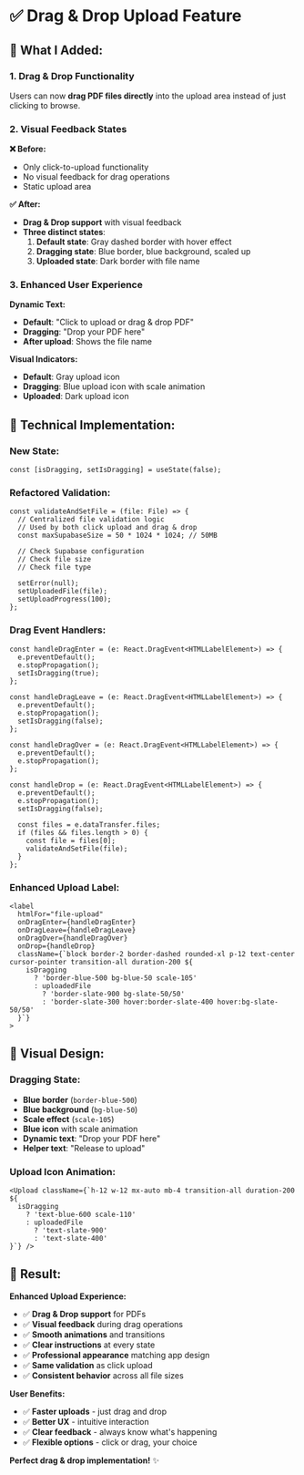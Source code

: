 # ✅ **Drag & Drop Upload Feature**

## 🎯 **What I Added:**

### **1. Drag & Drop Functionality**
Users can now **drag PDF files directly** into the upload area instead of just clicking to browse.

### **2. Visual Feedback States**

**❌ Before:**
- Only click-to-upload functionality
- No visual feedback for drag operations
- Static upload area

**✅ After:**
- **Drag & Drop support** with visual feedback
- **Three distinct states**:
  1. **Default state**: Gray dashed border with hover effect
  2. **Dragging state**: Blue border, blue background, scaled up
  3. **Uploaded state**: Dark border with file name

### **3. Enhanced User Experience**

**Dynamic Text:**
- **Default**: "Click to upload or drag & drop PDF"
- **Dragging**: "Drop your PDF here"
- **After upload**: Shows the file name

**Visual Indicators:**
- **Default**: Gray upload icon
- **Dragging**: Blue upload icon with scale animation
- **Uploaded**: Dark upload icon

## 🔧 **Technical Implementation:**

### **New State:**
```tsx
const [isDragging, setIsDragging] = useState(false);
```

### **Refactored Validation:**
```tsx
const validateAndSetFile = (file: File) => {
  // Centralized file validation logic
  // Used by both click upload and drag & drop
  const maxSupabaseSize = 50 * 1024 * 1024; // 50MB
  
  // Check Supabase configuration
  // Check file size
  // Check file type
  
  setError(null);
  setUploadedFile(file);
  setUploadProgress(100);
};
```

### **Drag Event Handlers:**
```tsx
const handleDragEnter = (e: React.DragEvent<HTMLLabelElement>) => {
  e.preventDefault();
  e.stopPropagation();
  setIsDragging(true);
};

const handleDragLeave = (e: React.DragEvent<HTMLLabelElement>) => {
  e.preventDefault();
  e.stopPropagation();
  setIsDragging(false);
};

const handleDragOver = (e: React.DragEvent<HTMLLabelElement>) => {
  e.preventDefault();
  e.stopPropagation();
};

const handleDrop = (e: React.DragEvent<HTMLLabelElement>) => {
  e.preventDefault();
  e.stopPropagation();
  setIsDragging(false);

  const files = e.dataTransfer.files;
  if (files && files.length > 0) {
    const file = files[0];
    validateAndSetFile(file);
  }
};
```

### **Enhanced Upload Label:**
```tsx
<label 
  htmlFor="file-upload"
  onDragEnter={handleDragEnter}
  onDragLeave={handleDragLeave}
  onDragOver={handleDragOver}
  onDrop={handleDrop}
  className={`block border-2 border-dashed rounded-xl p-12 text-center cursor-pointer transition-all duration-200 ${
    isDragging
      ? 'border-blue-500 bg-blue-50 scale-105'
      : uploadedFile 
        ? 'border-slate-900 bg-slate-50/50' 
        : 'border-slate-300 hover:border-slate-400 hover:bg-slate-50/50'
  }`}
>
```

## 🎨 **Visual Design:**

### **Dragging State:**
- **Blue border** (`border-blue-500`)
- **Blue background** (`bg-blue-50`)
- **Scale effect** (`scale-105`)
- **Blue icon** with scale animation
- **Dynamic text**: "Drop your PDF here"
- **Helper text**: "Release to upload"

### **Upload Icon Animation:**
```tsx
<Upload className={`h-12 w-12 mx-auto mb-4 transition-all duration-200 ${
  isDragging 
    ? 'text-blue-600 scale-110' 
    : uploadedFile 
      ? 'text-slate-900' 
      : 'text-slate-400'
}`} />
```

## 🎉 **Result:**

**Enhanced Upload Experience:**
- ✅ **Drag & Drop support** for PDFs
- ✅ **Visual feedback** during drag operations
- ✅ **Smooth animations** and transitions
- ✅ **Clear instructions** at every state
- ✅ **Professional appearance** matching app design
- ✅ **Same validation** as click upload
- ✅ **Consistent behavior** across all file sizes

**User Benefits:**
- ✅ **Faster uploads** - just drag and drop
- ✅ **Better UX** - intuitive interaction
- ✅ **Clear feedback** - always know what's happening
- ✅ **Flexible options** - click or drag, your choice

**Perfect drag & drop implementation!** ✨
